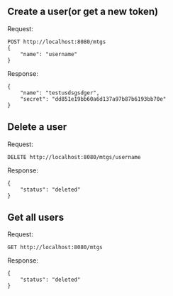 ## Create a user(or get a new token)

Request:
```
POST http://localhost:8080/mtgs
{
	"name": "username"
}
```

Response:
```
{
    "name": "testusdsgsdger",
    "secret": "dd851e19bb60a6d137a97b87b6193bb70e"
}
```

## Delete a user

Request:
```
DELETE http://localhost:8080/mtgs/username
```

Response:
```
{
    "status": "deleted"
}
```

## Get all users
Request:
```
GET http://localhost:8080/mtgs
```

Response:
```
{
    "status": "deleted"
}
```